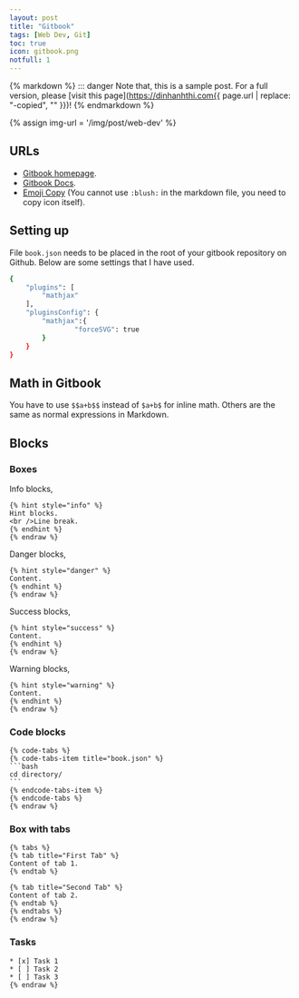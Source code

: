 ```yaml
---
layout: post
title: "Gitbook"
tags: [Web Dev, Git]
toc: true
icon: gitbook.png
notfull: 1
---
```


{% markdown %}
::: danger
Note that, this is a sample post. For a full version, please [visit this page](https://dinhanhthi.com{{ page.url | replace: "-copied", "" }})!
{% endmarkdown %}

{% assign img-url = '/img/post/web-dev' %}

## URLs

- [Gitbook homepage](https://gitbook.com).
- [Gitbook Docs](https://docs.gitbook.com).
- [Emoji Copy](https://www.emojicopy.com/) (You cannot use `:blush:` in the markdown file, you need to copy icon itself).

## Setting up

File `book.json` needs to be placed in the root of your gitbook repository on Github. Below are some settings that I have used.

~~~ bash
{
	"plugins": [
		"mathjax"
	],
	"pluginsConfig": {
		"mathjax":{
				"forceSVG": true
		}
	}
}
~~~

## Math in Gitbook

You have to use `$$a+b$$` instead of `$a+b$` for inline math. Others are the same as normal expressions in Markdown.

## Blocks

### Boxes

Info blocks,

~~~ liquid {% raw %}
{% hint style="info" %}
Hint blocks.
<br />Line break.
{% endhint %}
{% endraw %}
~~~

Danger blocks,

~~~ liquid {% raw %}
{% hint style="danger" %}
Content.
{% endhint %}
{% endraw %}
~~~

Success blocks,

~~~ liquid {% raw %}
{% hint style="success" %}
Content.
{% endhint %}
{% endraw %}
~~~

Warning blocks,

~~~ liquid {% raw %}
{% hint style="warning" %}
Content.
{% endhint %}
{% endraw %}
~~~

### Code blocks

~~~ liquid {% raw %}
{% code-tabs %}
{% code-tabs-item title="book.json" %}
```bash
cd directory/
```
{% endcode-tabs-item %}
{% endcode-tabs %}
{% endraw %}
~~~

### Box with tabs

~~~ liquid {% raw %}
{% tabs %}
{% tab title="First Tab" %}
Content of tab 1.
{% endtab %}

{% tab title="Second Tab" %}
Content of tab 2.
{% endtab %}
{% endtabs %}
{% endraw %}
~~~

### Tasks

~~~ liquid {% raw %}
* [x] Task 1
* [ ] Task 2
* [ ] Task 3
{% endraw %}
~~~